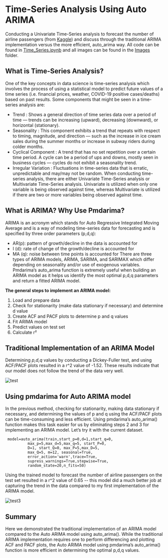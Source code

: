 # Time-Series Analysis Using Auto ARIMA
Conducting a Univariate Time-Series analysis to forecast the number of airline passengers (from [Kaggle](https://www.kaggle.com/rakannimer/air-passengers)) and discuss through the traditional ARIMA implementation versus the more efficient, auto_arima way. All code can be found in [Time_Series.ipynb](https://github.com/mkosaka1/AirPassengers_TimeSeries) and all images can be found in the [Images](https://github.com/mkosaka1/AirPassengers_TimeSeries/tree/master/Images) folder.

## What is Time-Series Analysis?
One of the key concepts in data science is time-series analysis which involves the process of using a statistical model to predict future values of a time series (i.e. financial prices, weather, COVID-19 positive cases/deaths) based on past results. Some components that might be seen in a time-series analysis are:

- Trend : Shows a general direction of time series data over a period of time — trends can be increasing (upward), decreasing (downward), or horizontal (stationary).
- Seasonality : This component exhibits a trend that repeats with respect to timing, magnitude, and direction — such as the increase in ice cream sales during the summer months or increase in subway riders during colder months.
- Cyclical Component : A trend that has no set repetition over a certain time period. A cycle can be a period of ups and downs, mostly seen in business cycles — cycles do not exhibit a seasonality trend.
- Irregular Variation : Fluctuations in time-series data that is erratic, unpredictable and may/may not be random.
When conducting time-series analysis, there are either Univariate Time-Series analysis or Multivariate Time-Series analysis. Univariate is utilized when only one variable is being observed against time, whereas Multivariate is utilized if there are two or more variables being observed against time.
## What is ARIMA? Why Use Pmdarima?
ARIMA is an acronym which stands for Auto Regressive Integrated Moving Average and is a way of modeling time-series data for forecasting and is specified by three order parameters (p,d,q):
- AR(p): pattern of growth/decline in the data is accounted for
- I (d): rate of change of the growth/decline is accounted for
- MA (q): noise between time points is accounted for
There are three types of ARIMA models, ARIMA, SARIMA, and SARIMAX which differ depending on seasonality and/or use of exogenous variables.
Pmdarima‘s auto_arima function is extremely useful when building an ARIMA model as it helps us identify the most optimal p,d,q parameters and return a fitted ARIMA model.

**The general steps to implement an ARIMA model:**
1) Load and prepare data
2) Check for stationarity (make data stationary if necessary) and determine d value
3) Create ACF and PACF plots to determine p and q values
4) Fit ARIMA model
5) Predict values on test set
6) Calculate r²

## Traditional Implementation of an ARIMA Model
Determining *p,d,q* values by conducting a Dickey-Fuller test, and using ACF/PACF plots resulted in a r^2 value of -1.52. These results indicate that our model does not follow the trend of the data very well.

![test](https://github.com/mkosaka1/AirPassengers_TimeSeries/blob/master/Images/FirstPredictions.jpg)

## Using pmdarima for Auto ARIMA model
In the previous method, checking for stationarity, making data stationary if necessary, and determining the values of p and q using the ACF/PACF plots can be time-consuming and less efficient. Using pmdarima’s auto_arima() function makes this task easier for us by eliminating steps 2 and 3 for implementing an ARIMA model. Let’s try it with the current dataset.

```
 model=auto_arima(train,start_p=0,d=1,start_q=0,
          max_p=5,max_d=5,max_q=5, start_P=0,
          D=1, start_Q=0, max_P=5,max_D=5,
          max_Q=5, m=12, seasonal=True,
          error_action='warn',trace=True,
          supress_warnings=True,stepwise=True,
          random_state=20,n_fits=50)
 ```
       
Using the trained model to forecast the number of airline passengers on the test set resulted in a r^2 value of 0.65 -- this model did a much better job at capturing the trend in the data compared to my first implementation of the ARIMA model.

![test3](https://github.com/mkosaka1/AirPassengers_TimeSeries/blob/master/Images/SecondPrection.jpg)

## Summary

Here we demonstrated the traditional implementation of an ARIMA model compared to the Auto ARIMA model using auto_arima(). While the traditional ARIMA implementation requires one to perform differencing and plotting ACF and PACF plots, the Auto ARIMA model using pmdarima’s auto_arima() function is more efficient in determining the optimal p,d,q values.

